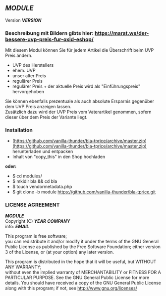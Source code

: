 ## ___MODULE___
Version ___VERSION___

### Beschreibung mit Bildern gibts hier: https://marat.ws/der-bessere-uvp-preis-fur-oxid-eshop/

Mit diesem Modul können Sie für jedem Artikel die Überschrift beim UVP Preis ändern.
* UVP des Herstellers
* ehem. UVP
* unser alter Preis
* regulärer Preis
* regulärer Preis + der aktuelle Preis wird als "Einführungspreis" hervorgehoben
 
Sie können ebenfalls prezentuale als auch absolute Ersparnis gegenüber dem UVP Preis anzeigen lassen.  
Zusätzlich dazu wird der UVP Preis vom Vaterartikel genommen, sofern dieser über dem Preis der Variante liegt.

### Installation
* [https://github.com/vanilla-thunder/bla-tprice/archive/master.zip](https://github.com/vanilla-thunder/bla-tprice/archive/master.zip) herunterladen und entpacken
* Inhalt von "copy_this" in den Shop hochladen

**oder:**
* $ cd modules/ 
* $ mkidir bla && cd bla
* $ touch vendormetadata.php
* $ git clone -b module https://github.com/vanilla-thunder/bla-tprice.git

### LICENSE AGREEMENT  
   ___MODULE___  
   Copyright (C) ___YEAR___  ___COMPANY___  
   info:  ___EMAIL___  
  
   This program is free software;  
   you can redistribute it and/or modify it under the terms of the GNU General Public License as published by the Free Software Foundation;
   either version 3 of the License, or (at your option) any later version.
  
   This program is distributed in the hope that it will be useful, but WITHOUT ANY WARRANTY;  
   without even the implied warranty of MERCHANTABILITY or FITNESS FOR A PARTICULAR PURPOSE. See the GNU General Public License for more details.
   You should have received a copy of the GNU General Public License along with this program; if not, see <http://www.gnu.org/licenses/>
